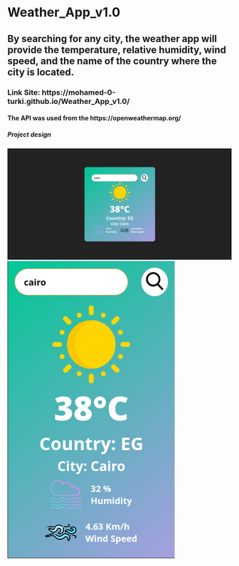 <h1>Weather_App_v1.0</h1>
<h2>By searching for any city, the weather app will provide the temperature, relative humidity, wind speed, and the name of the country where the city is located.</h2>
<h3>Link Site: https://mohamed-0-turki.github.io/Weather_App_v1.0/</h3>
<h4>The API was used from the https://openweathermap.org/</h4>
<h5>Project design</h5>
<img src="./design/1.png">
<img src="./design/2.png">
